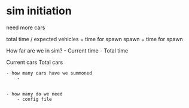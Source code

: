 # sim initiation

need more cars

total time / expected vehicles = time for spawn
spawn = time for spawn

How far are we in sim? - Current time - Total time

Current cars
Total cars

    - how many cars have we summoned
        -


    - how many do we need
        - config file
